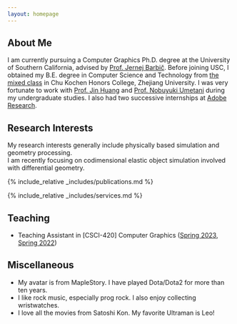 ```yaml
---
layout: homepage
---
```


## About Me

I am currently pursuing a Computer Graphics Ph.D. degree at the University of Southern California, advised by [Prof. Jernej Barbič](https://viterbi-web.usc.edu/~jbarbic/). Before joining USC, I obtained my B.E. degree in Computer Science and Technology from [the mixed class](http://www.cis.umassd.edu/~hxu/alink/jclass/mixedclass.html) in Chu Kochen Honors College, Zhejiang University. I was very fortunate to work with [Prof. Jin Huang](http://www.cad.zju.edu.cn/home/hj/index.xml) and [Prof. Nobuyuki Umetani](https://cgenglab.github.io/en/authors/admin/) during my undergraduate studies. I also had two successive internships at [Adobe Research](https://research.adobe.com).


## Research Interests

My research interests generally include physically based simulation and geometry processing.  
I am recently focusing on codimensional elastic object simulation involved with differential geometry.


{% include_relative _includes/publications.md %}

{% include_relative _includes/services.md %}

## Teaching
- Teaching Assistant in \[CSCI-420\] Computer Graphics ([Spring 2023](http://viterbi-web.usc.edu/~jbarbic/cs420-s23/), [Spring 2022](https://viterbi-web.usc.edu/~jbarbic/cs420-s22/))

## Miscellaneous
- My avatar is from MapleStory. I have played Dota/Dota2 for more than ten years.
- I like rock music, especially prog rock. I also enjoy collecting wristwatches.
- I love all the movies from Satoshi Kon. My favorite Ultraman is Leo!
